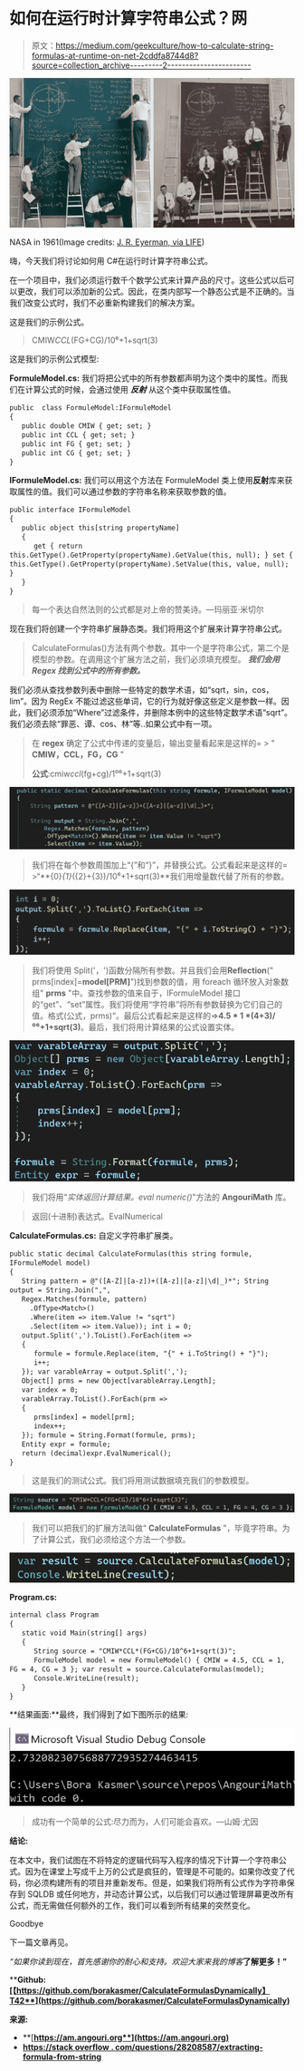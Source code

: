# 如何在运行时计算字符串公式？网

> 原文：<https://medium.com/geekculture/how-to-calculate-string-formulas-at-runtime-on-net-2cddfa8744d8?source=collection_archive---------2----------------------->

![](img/2f5295bc31daa84f44878b131f31e072.png)

NASA in 1961(Image credits: [J. R. Eyerman, via LIFE](http://images.google.com/hosted/life/8c9619c6f6ebf405.html))

嗨，今天我们将讨论如何用 C#在运行时计算字符串公式。

在一个项目中，我们必须运行数千个数学公式来计算产品的尺寸。这些公式以后可以更改，我们可以添加新的公式。因此，在类内部写一个静态公式是不正确的。当我们改变公式时，我们不必重新构建我们的解决方案。

这是我们的示例公式。

> CMIW*CCL*(FG+CG)/10⁶+1+sqrt(3)

这是我们的示例公式模型:

**FormuleModel.cs:** 我们将把公式中的所有参数都声明为这个类中的属性。而我们在计算公式的时候，会通过使用 ***反射*** 从这个类中获取属性值。

```
public  class FormuleModel:IFormuleModel
{
   public double CMIW { get; set; }
   public int CCL { get; set; }
   public int FG { get; set; }
   public int CG { get; set; }
}
```

**IFormuleModel.cs:** 我们可以用这个方法在 FormuleModel 类上使用**反射**库来获取属性的值。我们可以通过参数的字符串名称来获取参数的值。

```
public interface IFormuleModel
{
   public object this[string propertyName]
   {
      get { return this.GetType().GetProperty(propertyName).GetValue(this, null); } set { this.GetType().GetProperty(propertyName).SetValue(this, value, null); }
   }
}
```

> 每一个表达自然法则的公式都是对上帝的赞美诗。—玛丽亚·米切尔

现在我们将创建一个字符串扩展静态类。我们将用这个扩展来计算字符串公式。

> CalculateFormulas()方法有两个参数。其中一个是字符串公式，第二个是模型的参数。在调用这个扩展方法之前，我们必须填充模型。 ***我们会用 Regex 找到公式中的所有参数。***

我们必须从查找参数列表中删除一些特定的数学术语，如“sqrt，sin，cos，lim”。因为 RegEx 不能过滤这些单词，它的行为就好像这些定义是参数一样。因此，我们必须添加“Where”过滤条件，并删除本例中的这些特定数学术语“sqrt”。我们必须去除“罪恶、谭、cos、林”等..如果公式中有一项。

> 在 **regex** 确定了公式中传递的变量后，输出变量看起来是这样的= > " **CMIW，CCL，FG，CG** "
> 
> **公式**:cmiw*ccl*(fg+cg)/1⁰⁶+1+sqrt(3)

![](img/ea4f57e9519e903ca047d2f76a9bf741.png)

> 我们将在每个参数周围加上“{”和“}”，并替换公式。公式看起来是这样的= >“**{0}*{1}*({2}+{3})/10⁶+1+sqrt(3)**我们用增量数代替了所有的参数。

![](img/1f552b7c28a980a2e459259c14a6be86.png)

> 我们将使用 Split('，')函数分隔所有参数。并且我们会用**Reflection**(" prms[index]=**model[PRM]**")找到参数的值，用 foreach 循环放入对象数组" **prms** "中。查找参数的值来自于，IFormuleModel 接口的“get”、“set”属性。我们将使用“字符串”将所有参数替换为它们自己的值。格式(公式，prms)”。最后公式看起来是这样的=>**4.5 * 1 *(4+3)/⁰⁶+1+sqrt(3)**。最后，我们将用计算结果的公式设置实体。

![](img/7fa8e3869dfcb6dab1235a8d1d458e0e.png)

> 我们将用“*实体返回计算结果。eval numeric()*"方法的 **AngouriMath** 库。

> 返回(十进制)表达式。EvalNumerical

**CalculateFormulas.cs:** 自定义字符串扩展类。

```
public static decimal CalculateFormulas(this string formule, IFormuleModel model)
{
   String pattern = @"([A-Z]|[a-z])+([A-z]|[a-z]|\d|_)*"; String output = String.Join(",",
   Regex.Matches(formule, pattern)
     .OfType<Match>()
     .Where(item => item.Value != "sqrt")
     .Select(item => item.Value)); int i = 0;
   output.Split(',').ToList().ForEach(item =>
   {
      formule = formule.Replace(item, "{" + i.ToString() + "}");
      i++;
   }); var varableArray = output.Split(',');
   Object[] prms = new Object[varableArray.Length];
   var index = 0;
   varableArray.ToList().ForEach(prm =>
   {
      prms[index] = model[prm];
      index++;
   }); formule = String.Format(formule, prms);
   Entity expr = formule;
   return (decimal)expr.EvalNumerical();
}
```

> 这是我们的测试公式。我们将用测试数据填充我们的参数模型。

![](img/27a730447808255969fc51be87c5cae3.png)

> 我们可以把我们的扩展方法叫做“ **CalculateFormulas** ”，毕竟字符串。为了计算公式，我们必须给这个方法一个参数。

![](img/2335b4734cccd684b78fa9c230fe237c.png)

**Program.cs:**

```
internal class Program
{
   static void Main(string[] args)
   {
      String source = "CMIW*CCL*(FG+CG)/10^6+1+sqrt(3)";
      FormuleModel model = new FormuleModel() { CMIW = 4.5, CCL = 1, FG = 4, CG = 3 }; var result = source.CalculateFormulas(model);
      Console.WriteLine(result);
   }
}
```

**结果画面:**最终，我们得到了如下图所示的结果:

![](img/ba7e2783938d0aed6cb3b1996ea09669.png)

> 成功有一个简单的公式:尽力而为，人们可能会喜欢。—山姆·尤因

**结论:**

在本文中，我们试图在不将特定的逻辑代码写入程序的情况下计算一个字符串公式。因为在课堂上写成千上万的公式是疯狂的，管理是不可能的。如果你改变了代码，你必须构建所有的项目并重新发布。但是，如果我们将所有公式作为字符串保存到 SQLDB 或任何地方，并动态计算公式，以后我们可以通过管理屏幕更改所有公式，而无需做任何额外的工作，我们可以看到所有结果的突然变化。

Goodbye

下一篇文章再见。

*“如果你读到现在，首先感谢你的耐心和支持。欢迎大家来我的博客*[](http://www.borakasmer.com/)****了解更多！”****

****Github:**[**【https://github.com/borakasmer/CalculateFormulasDynamically】T42**](https://github.com/borakasmer/CalculateFormulasDynamically)**

****来源:****

*   **[**https://am.angouri.org**](https://am.angouri.org)**
*   **[**https://stack overflow . com/questions/28208587/extracting-formula-from-string**](https://stackoverflow.com/questions/28208587/extracting-formula-from-string)**